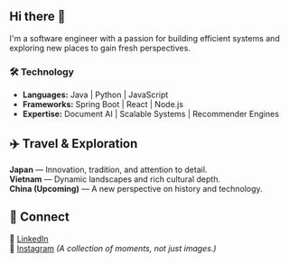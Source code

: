 ## Hi there 👋

<!--
**atharvakokatee/atharvakokatee** is a ✨ _special_ ✨ repository because its `README.md` (this file) appears on your GitHub profile.

Here are some ideas to get you started:

- 🔭 I’m currently working on ...
- 🌱 I’m currently learning ...
- 👯 I’m looking to collaborate on ...
- 🤔 I’m looking for help with ...
- 💬 Ask me about ...
- 📫 How to reach me: ...
- 😄 Pronouns: ...
- ⚡ Fun fact: ...
-->

I'm a software engineer with a passion for building efficient systems and exploring new places to gain fresh perspectives.

### **🛠 Technology**  
- **Languages:** Java | Python | JavaScript  
- **Frameworks:** Spring Boot | React | Node.js  
- **Expertise:** Document AI | Scalable Systems | Recommender Engines  

## **✈️ Travel & Exploration**  
**Japan** — Innovation, tradition, and attention to detail.  
**Vietnam** — Dynamic landscapes and rich cultural depth.  
**China (Upcoming)** — A new perspective on history and technology.  

## **🔗 Connect**  
💼 [LinkedIn](https://www.linkedin.com/in/atharvakokate/)  
📍 [Instagram](https://www.instagram.com/poteto.furaizu) *(A collection of moments, not just images.)*  
